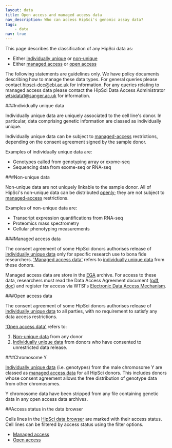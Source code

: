 ```yaml
---
layout: data
title: Open access and managed access data
nav_description: Who can access HipSci's genomic assay data?
tags:
    - data
nav: true
---
```


This page describes the classification of any HipSci data as:

* Either [individually unique](#unique) or [non-unique](#non-unique)
* Either [managed access](#managed) or [open access](#open)

The following statements are guidelines only. We have policy documents
describing how to manage these data types. For general queries please contact [hipsci-dcc@ebi.ac.uk](mailto:hipsci-dcc@ebi.ac.uk) for
information. For any queries relating to managed access data please contact the HipSci Data Access Administrator [wtsidata1@sanger.ac.uk](mailto:wtsidata1@sanger.ac.uk) for information.


###Individually unique data<a name="unique"></a>

Individually unique data are uniquely associated to the cell line's donor. In particular, data comprising genetic information are classed as individually unique.

Individually unique data can be subject to [managed-access](#managed) restrictions, depending on the consent agreement signed by the sample donor.

Examples of individually unique data are:

* Genotypes called from genotyping array or exome-seq
* Sequencing data from exome-seq or RNA-seq

###Non-unique data<a name="non-unique"></a>

Non-unique data are not uniquely linkable to the sample donor. All of HipSci's non-unique data can be distributed [openly](#open); they are not subject to [managed-access](#managed) restrictions.

Examples of non-unique data are:

* Transcript expression quantifications from RNA-seq
* Proteomics mass spectrometry
* Cellular phenotyping measurements

###Managed access data<a name="managed"></a>

The consent agreement of some HipSci donors authorises release of [individually unique data](#unique)
only for specific research use to bona fide researchers.
['Managed access data'](#managed) refers to [individually unique data](#unique) from these donors.

Managed access data are store in the [EGA](http://www.ebi.ac.uk/ega) archive.
For access to
these data, researchers must read the Data Access Agreement document ([pdf]({{site.baseurl}}/documents/HipSci_Normals_DAA_v3.2_form.pdf), [doc]({{site.baseurl}}/documents/HipSci_Normals_DAA_v3.2_form.doc)) and
register for access via WTSI's [Electronic Data Access Mechanism](https://www.sanger.ac.uk/legal/DAA/MasterController).

###Open access data<a name="open"></a>

The consent agreement of some HipSci donors authorises release of [individually unique data](#unique)
to all parties, with no requirement to satisfy any data access restrictions.

['Open access data'](#open) refers to:

1. [Non-unique data](#non-unique) from any donor
2. [Individually unique data](#unique) from donors who have consented to unrestricted data release.

###Chromosome Y

[Individually unique data](#unique) (i.e. genotypes) from the male chromosome Y are
classed as [managed access data](#managed) for all HipSci donors. This includes donors
whose consent agreement allows the free distribution of genotype data from
other chromosomes.

Y chromosome data have been stripped from any file containing genetic data in any open access data archives.

##Access status in the data browser

Cells lines in the [HipSci data browser]({{site.baseurl}}/lines) are marked
with their access status. Cell lines can be filtered by access status using the filter options.

* [Managed access]({{site.baseurl}}/lines?Data%20Access[]=Managed%20access)
* [Open access]({{site.baseurl}}/lines?Data%20Access[]=Open%20access)
